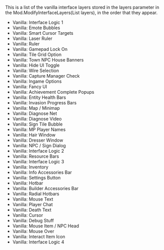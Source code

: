This is a list of the vanilla interface layers stored in the layers parameter in the Mod.ModifyInterfaceLayers(List<MethodSequenceListItem> layers), in the order that they appear.

* Vanilla: Interface Logic 1
* Vanilla: Emote Bubbles
* Vanilla: Smart Cursor Targets
* Vanilla: Laser Ruler
* Vanilla: Ruler
* Vanilla: Gamepad Lock On
* Vanilla: Tile Grid Option
* Vanilla: Town NPC House Banners
* Vanilla: Hide UI Toggle
* Vanilla: Wire Selection
* Vanilla: Capture Manager Check
* Vanilla: Ingame Options
* Vanilla: Fancy UI
* Vanilla: Achievement Complete Popups
* Vanilla: Entity Health Bars
* Vanilla: Invasion Progress Bars
* Vanilla: Map / Minimap
* Vanilla: Diagnose Net
* Vanilla: Diagnose Video
* Vanilla: Sign Tile Bubble
* Vanilla: MP Player Names
* Vanilla: Hair Window
* Vanilla: Dresser Window
* Vanilla: NPC / Sign Dialog
* Vanilla: Interface Logic 2
* Vanilla: Resource Bars
* Vanilla: Interface Logic 3
* Vanilla: Inventory
* Vanilla: Info Accessories Bar
* Vanilla: Settings Button
* Vanilla: Hotbar
* Vanilla: Builder Accessories Bar
* Vanilla: Radial Hotbars
* Vanilla: Mouse Text
* Vanilla: Player Chat
* Vanilla: Death Text
* Vanilla: Cursor
* Vanilla: Debug Stuff
* Vanilla: Mouse Item / NPC Head
* Vanilla: Mouse Over
* Vanilla: Interact Item Icon
* Vanilla: Interface Logic 4